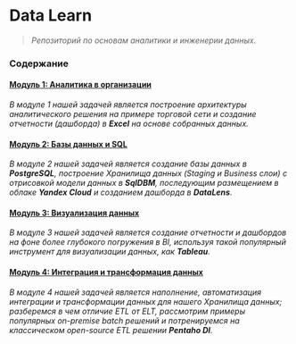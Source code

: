 # Data Learn

> _Репозиторий по основам аналитики и инженерии данных._

### Содержание

#### [Модуль 1: Аналитика в организации](DE-101/Module1/readme.md)
_В модуле 1 нашей задачей является построение архитектуры аналитического решения на примере торговой сети и 
создание отчетности (дашборда) в **Excel** на основе собранных данных._

#### [Модуль 2: Базы данных и SQL](DE-101/Module2/readme.md)
_В модуле 2 нашей задачей является создание базы данных в **PostgreSQL**, построение Хранилища данных 
(Staging и Business слои) с отрисовкой модели данных в **SqlDBM**, последующим размещением в облаке **Yandex Cloud**
и созданием дашборда в **DataLens**._

#### [Модуль 3: Визуализация данных](DE-101/Module3/readme.md)
_В модуле 3 нашей задачей является создание отчетности и дашбордов на фоне более глубокого погружения в 
BI, используя такой популярный инструмент для визуализации данных, как **Tableau**._

#### [Модуль 4: Интеграция и трансформация данных](DE-101/Module4/readme.md)
_В модуле 4 нашей задачей является наполнение, автоматизация интеграции и трансформации данных для нашего Хранилища 
данных; разберемся в чем отличие ETL от ELT, рассмотрим примеры популярных on-premise batch 
решений и потренируемся на классическом open-source ETL решении **Pentaho DI**._